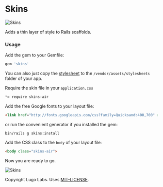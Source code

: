 Skins
=====

![Skins](http://lugolabs.com/static/skins_listing_books.png)

Adds a thin layer of style to Rails scaffolds.

### Usage

Add the gem to your Gemfile:

```ruby
gem 'skins'
```

You can also just copy the [stylesheet](https://raw.githubusercontent.com/lugolabs/skins/master/vendor/assets/stylesheets/skins-air.css) to the `/vendor/assets/stylesheets` folder of your app.

Require the skin file in your `application.css`

```css
*= require skins-air
```

Add the free Google fonts to your layout file:

```html
<link href="http://fonts.googleapis.com/css?family=Quicksand:400,700" rel="stylesheet" type="text/css" />
```

or run the convenient generator if you installed the gem:

```shell
bin/rails g skins:install
```

Add the CSS class to the `body` of your layout file:

```html
<body class="skins-air">
```

Now you are ready to go.

![Skins](http://lugolabs.com/static/skins_new_record.png)


Copyright Lugo Labs. Uses [MIT-LICENSE](http://opensource.org/licenses/MIT).
